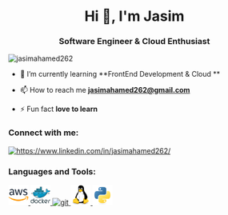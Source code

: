 <h1 align="center">Hi 👋, I'm Jasim</h1>
<h3 align="center">Software Engineer & Cloud Enthusiast </h3>

<p align="left"> <img src="https://komarev.com/ghpvc/?username=jasimahamed262&label=Profile%20views&color=0e75b6&style=flat" alt="jasimahamed262" /> </p>

- 🌱 I’m currently learning **FrontEnd Development & Cloud **

- 📫 How to reach me **jasimahamed262@gmail.com**

- ⚡ Fun fact **love to learn**

<h3 align="left">Connect with me:</h3>
<p align="left">
<a href="https://linkedin.com/in/https://www.linkedin.com/in/jasimahamed262/" target="blank"><img align="center" src="https://raw.githubusercontent.com/rahuldkjain/github-profile-readme-generator/master/src/images/icons/Social/linked-in-alt.svg" alt="https://www.linkedin.com/in/jasimahamed262/" height="30" width="40" /></a>
</p>

<h3 align="left">Languages and Tools:</h3>
<p align="left"> <a href="https://aws.amazon.com" target="_blank" rel="noreferrer"> <img src="https://raw.githubusercontent.com/devicons/devicon/master/icons/amazonwebservices/amazonwebservices-original-wordmark.svg" alt="aws" width="40" height="40"/> </a> <a href="https://www.docker.com/" target="_blank" rel="noreferrer"> <img src="https://raw.githubusercontent.com/devicons/devicon/master/icons/docker/docker-original-wordmark.svg" alt="docker" width="40" height="40"/> </a> <a href="https://git-scm.com/" target="_blank" rel="noreferrer"> <img src="https://www.vectorlogo.zone/logos/git-scm/git-scm-icon.svg" alt="git" width="40" height="40"/> </a> <a href="https://grafana.com" target="_blank" rel="noreferrer"> <a href="https://www.jenkins.io" target="_blank" rel="noreferrer"> <a href="https://kubernetes.io" target="_blank" rel="noreferrer"> <a href="https://www.linux.org/" target="_blank" rel="noreferrer"> <img src="https://raw.githubusercontent.com/devicons/devicon/master/icons/linux/linux-original.svg" alt="linux" width="40" height="40"/> </a> <a href="https://www.python.org" target="_blank" rel="noreferrer"> <img src="https://raw.githubusercontent.com/devicons/devicon/master/icons/python/python-original.svg" alt="python" width="40" height="40"/> </a> </p>

